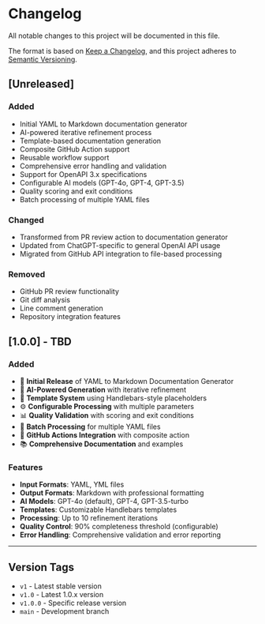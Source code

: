 # Changelog

All notable changes to this project will be documented in this file.

The format is based on [Keep a Changelog](https://keepachangelog.com/en/1.0.0/),
and this project adheres to [Semantic Versioning](https://semver.org/spec/v2.0.0.html).

## [Unreleased]

### Added
- Initial YAML to Markdown documentation generator
- AI-powered iterative refinement process
- Template-based documentation generation
- Composite GitHub Action support
- Reusable workflow support
- Comprehensive error handling and validation
- Support for OpenAPI 3.x specifications
- Configurable AI models (GPT-4o, GPT-4, GPT-3.5)
- Quality scoring and exit conditions
- Batch processing of multiple YAML files

### Changed
- Transformed from PR review action to documentation generator
- Updated from ChatGPT-specific to general OpenAI API usage
- Migrated from GitHub API integration to file-based processing

### Removed
- GitHub PR review functionality
- Git diff analysis
- Line comment generation
- Repository integration features

## [1.0.0] - TBD

### Added
- 🚀 **Initial Release** of YAML to Markdown Documentation Generator
- 🤖 **AI-Powered Generation** with iterative refinement
- 📄 **Template System** using Handlebars-style placeholders
- ⚙️ **Configurable Processing** with multiple parameters
- 📊 **Quality Validation** with scoring and exit conditions
- 🔄 **Batch Processing** for multiple YAML files
- 🎯 **GitHub Actions Integration** with composite action
- 📚 **Comprehensive Documentation** and examples

### Features
- **Input Formats**: YAML, YML files
- **Output Formats**: Markdown with professional formatting
- **AI Models**: GPT-4o (default), GPT-4, GPT-3.5-turbo
- **Templates**: Customizable Handlebars templates
- **Processing**: Up to 10 refinement iterations
- **Quality Control**: 90% completeness threshold (configurable)
- **Error Handling**: Comprehensive validation and error reporting

---

## Version Tags

- `v1` - Latest stable version
- `v1.0` - Latest 1.0.x version
- `v1.0.0` - Specific release version
- `main` - Development branch